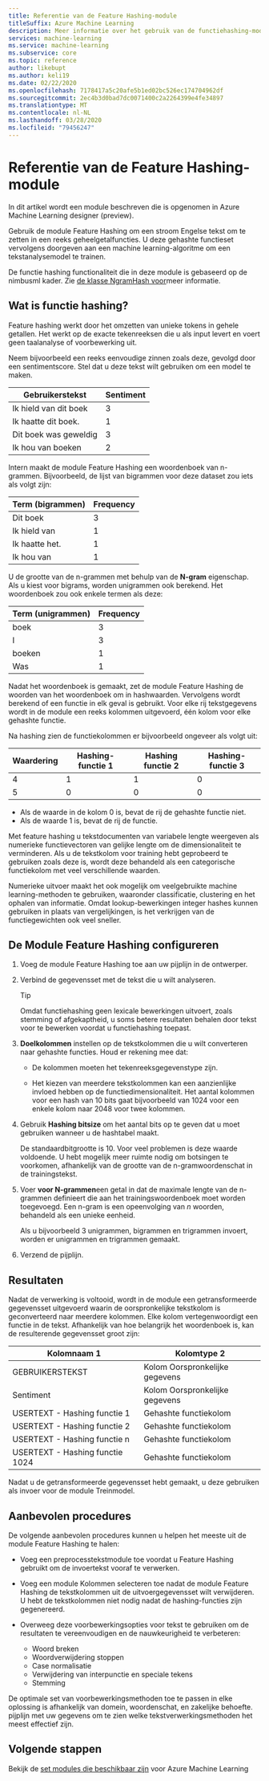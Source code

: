 ```yaml
---
title: Referentie van de Feature Hashing-module
titleSuffix: Azure Machine Learning
description: Meer informatie over het gebruik van de functiehashing-module in de Azure Machine Learning om tekstgegevens te verbeteren.
services: machine-learning
ms.service: machine-learning
ms.subservice: core
ms.topic: reference
author: likebupt
ms.author: keli19
ms.date: 02/22/2020
ms.openlocfilehash: 7178417a5c20afe5b1ed02bc526ec174704962df
ms.sourcegitcommit: 2ec4b3d0bad7dc0071400c2a2264399e4fe34897
ms.translationtype: MT
ms.contentlocale: nl-NL
ms.lasthandoff: 03/28/2020
ms.locfileid: "79456247"
---
```

# <a name="feature-hashing-module-reference"></a>Referentie van de Feature Hashing-module

In dit artikel wordt een module beschreven die is opgenomen in Azure Machine Learning designer (preview).

Gebruik de module Feature Hashing om een stroom Engelse tekst om te zetten in een reeks geheelgetalfuncties. U deze gehashte functieset vervolgens doorgeven aan een machine learning-algoritme om een tekstanalysemodel te trainen.

De functie hashing functionaliteit die in deze module is gebaseerd op de nimbusml kader. Zie [de klasse NgramHash voor](https://docs.microsoft.com/python/api/nimbusml/nimbusml.feature_extraction.text.extractor.ngramhash?view=nimbusml-py-latest)meer informatie.

## <a name="what-is-feature-hashing"></a>Wat is functie hashing?

Feature hashing werkt door het omzetten van unieke tokens in gehele getallen. Het werkt op de exacte tekenreeksen die u als input levert en voert geen taalanalyse of voorbewerking uit. 

Neem bijvoorbeeld een reeks eenvoudige zinnen zoals deze, gevolgd door een sentimentscore. Stel dat u deze tekst wilt gebruiken om een model te maken.

|Gebruikerstekst|Sentiment|
|--------------|---------------|
|Ik hield van dit boek|3|
|Ik haatte dit boek.|1|
|Dit boek was geweldig|3|
|Ik hou van boeken|2|

Intern maakt de module Feature Hashing een woordenboek van n-grammen. Bijvoorbeeld, de lijst van bigrammen voor deze dataset zou iets als volgt zijn:

|Term (bigrammen)|Frequency|
|------------|---------------|
|Dit boek|3|
|Ik hield van|1|
|Ik haatte het.|1|
|Ik hou van|1|

U de grootte van de n-grammen met behulp van de **N-gram** eigenschap. Als u kiest voor bigrams, worden unigrammen ook berekend. Het woordenboek zou ook enkele termen als deze:

|Term (unigrammen)|Frequency|
|------------|---------------|
|boek|3|
|I|3|
|boeken|1|
|Was|1|

Nadat het woordenboek is gemaakt, zet de module Feature Hashing de woorden van het woordenboek om in hashwaarden. Vervolgens wordt berekend of een functie in elk geval is gebruikt. Voor elke rij tekstgegevens wordt in de module een reeks kolommen uitgevoerd, één kolom voor elke gehashte functie.

Na hashing zien de functiekolommen er bijvoorbeeld ongeveer als volgt uit:

|Waardering|Hashing-functie 1|Hashing functie 2|Hashing-functie 3|
|-----|-----|-----|-----|
|4|1|1|0|
|5|0|0|0|

* Als de waarde in de kolom 0 is, bevat de rij de gehashte functie niet.
* Als de waarde 1 is, bevat de rij de functie.

Met feature hashing u tekstdocumenten van variabele lengte weergeven als numerieke functievectoren van gelijke lengte om de dimensionaliteit te verminderen. Als u de tekstkolom voor training hebt geprobeerd te gebruiken zoals deze is, wordt deze behandeld als een categorische functiekolom met veel verschillende waarden.

Numerieke uitvoer maakt het ook mogelijk om veelgebruikte machine learning-methoden te gebruiken, waaronder classificatie, clustering en het ophalen van informatie. Omdat lookup-bewerkingen integer hashes kunnen gebruiken in plaats van vergelijkingen, is het verkrijgen van de functiegewichten ook veel sneller.

## <a name="configure-the-feature-hashing-module"></a>De Module Feature Hashing configureren

1.  Voeg de module Feature Hashing toe aan uw pijplijn in de ontwerper.

1. Verbind de gegevensset met de tekst die u wilt analyseren.

    > [!TIP]
    > Omdat functiehashing geen lexicale bewerkingen uitvoert, zoals stemming of afgekaptheid, u soms betere resultaten behalen door tekst voor te bewerken voordat u functiehashing toepast. 

1. **Doelkolommen** instellen op de tekstkolommen die u wilt converteren naar gehashte functies. Houd er rekening mee dat:

    * De kolommen moeten het tekenreeksgegevenstype zijn.
    
    * Het kiezen van meerdere tekstkolommen kan een aanzienlijke invloed hebben op de functiedimensionaliteit. Het aantal kolommen voor een hash van 10 bits gaat bijvoorbeeld van 1024 voor een enkele kolom naar 2048 voor twee kolommen.

1. Gebruik **Hashing bitsize** om het aantal bits op te geven dat u moet gebruiken wanneer u de hashtabel maakt.
    
    De standaardbitgrootte is 10. Voor veel problemen is deze waarde voldoende. U hebt mogelijk meer ruimte nodig om botsingen te voorkomen, afhankelijk van de grootte van de n-gramwoordenschat in de trainingstekst.
    
1. Voer **voor N-grammen**een getal in dat de maximale lengte van de n-grammen definieert die aan het trainingswoordenboek moet worden toegevoegd. Een n-gram is een opeenvolging van *n* woorden, behandeld als een unieke eenheid.

    Als u bijvoorbeeld 3 unigrammen, bigrammen en trigrammen invoert, worden er unigrammen en trigrammen gemaakt.

1. Verzend de pijplijn.

## <a name="results"></a>Resultaten

Nadat de verwerking is voltooid, wordt in de module een getransformeerde gegevensset uitgevoerd waarin de oorspronkelijke tekstkolom is geconverteerd naar meerdere kolommen. Elke kolom vertegenwoordigt een functie in de tekst. Afhankelijk van hoe belangrijk het woordenboek is, kan de resulterende gegevensset groot zijn:

|Kolomnaam 1|Kolomtype 2|
|-------------------|-------------------|
|GEBRUIKERSTEKST|Kolom Oorspronkelijke gegevens|
|Sentiment|Kolom Oorspronkelijke gegevens|
|USERTEXT - Hashing functie 1|Gehashte functiekolom|
|USERTEXT - Hashing functie 2|Gehashte functiekolom|
|USERTEXT - Hashing functie n|Gehashte functiekolom|
|USERTEXT - Hashing functie 1024|Gehashte functiekolom|

Nadat u de getransformeerde gegevensset hebt gemaakt, u deze gebruiken als invoer voor de module Treinmodel.
 
## <a name="best-practices"></a>Aanbevolen procedures

De volgende aanbevolen procedures kunnen u helpen het meeste uit de module Feature Hashing te halen:

* Voeg een preprocesstekstmodule toe voordat u Feature Hashing gebruikt om de invoertekst vooraf te verwerken. 

* Voeg een module Kolommen selecteren toe nadat de module Feature Hashing de tekstkolommen uit de uitvoergegevensset wilt verwijderen. U hebt de tekstkolommen niet nodig nadat de hashing-functies zijn gegenereerd.
    
* Overweeg deze voorbewerkingsopties voor tekst te gebruiken om de resultaten te vereenvoudigen en de nauwkeurigheid te verbeteren:

    * Woord breken
    * Woordverwijdering stoppen
    * Case normalisatie
    * Verwijdering van interpunctie en speciale tekens
    * Stemming  

De optimale set van voorbewerkingsmethoden toe te passen in elke oplossing is afhankelijk van domein, woordenschat, en zakelijke behoefte. pijplijn met uw gegevens om te zien welke tekstverwerkingsmethoden het meest effectief zijn.

## <a name="next-steps"></a>Volgende stappen
            
Bekijk de [set modules die beschikbaar zijn](module-reference.md) voor Azure Machine Learning 
